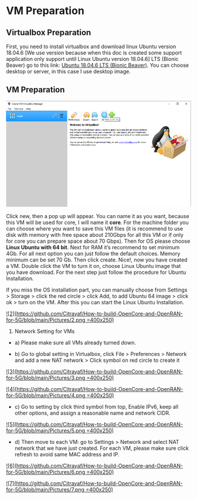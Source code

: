 
# VM Preparation

  

## Virtualbox Preparation

  

First, you need to install virtualbox and download linux Ubuntu version 18.04.6 [We use version because when this doc is created some support application only support until Linux Ubuntu version 18.04.6] LTS (Bionic Beaver) go to this link: [Ubuntu 18.04.6 LTS (Bionic Beaver)](https://releases.ubuntu.com/18.04/). You can choose desktop or server, in this case I use desktop image.

  

## VM Preparation

  

![1](https://github.com/Citrayaf/How-to-build-OpenCore-and-OpenRAN-for-5G/blob/main/Pictures/1.png?raw=true)
  
  

Click new, then a pop up will appear. You can name it as you want, because this VM will be used for core, I will name it **core**. For the machine folder you can choose where you want to save this VM files (it is recommend to use disk with memory with free space about 210Gbps for all this VM or if only for core you can prepare space about 70 Gbps). Then for OS please choose **Linux Ubuntu with 64 bit**. Next for RAM it’s recommend to set minimum 4Gb. For all next option you can just follow the default choices. Memory minimum can be set 70 Gb. Then click create. Nice!, now you have created a VM. Double click the VM to turn it on, choose Linux Ubuntu image that you have download. For the next step just follow the procedure for Ubuntu Installation.

  

If you miss the OS installation part, you can manually choose from Settings > Storage > click the red circle > click Add, to add Ubuntu 64 image > click ok > turn on the VM. After this you can start the Linux Ubuntu Installation.

  
  

[![2](https://github.com/Citrayaf/How-to-build-OpenCore-and-OpenRAN-for-5G/blob/main/Pictures/2.png =400x250)
](https://github.com/Citrayaf/How-to-build-OpenCore-and-OpenRAN-for-5G/blob/main/Pictures/2.png)

  
  

1. Network Setting for VMs

- a) Please make sure all VMs already turned down.

- b) Go to global setting in Virtualbox, click File > Preferences > Network and add a new NAT network > Click symbol on red circle to create it

  
  

[![3](https://github.com/Citrayaf/How-to-build-OpenCore-and-OpenRAN-for-5G/blob/main/Pictures/3.png =400x250)
](https://github.com/Citrayaf/How-to-build-OpenCore-and-OpenRAN-for-5G/blob/main/Pictures/3.png)

  
  

[![4](https://github.com/Citrayaf/How-to-build-OpenCore-and-OpenRAN-for-5G/blob/main/Pictures/4.png =400x250)
](https://github.com/Citrayaf/How-to-build-OpenCore-and-OpenRAN-for-5G/blob/main/Pictures/4.png)

  
  

- c) Go to setting by click third symbol from top, Enable IPv6, keep all other options, and assign a reasonable name and network CIDR.

  
  

[![5](https://github.com/Citrayaf/How-to-build-OpenCore-and-OpenRAN-for-5G/blob/main/Pictures/5.png =400x250)
](https://github.com/Citrayaf/How-to-build-OpenCore-and-OpenRAN-for-5G/blob/main/Pictures/5.png)

  
  

- d) Then move to each VM: go to Settings > Network and select NAT network that we have just created. For each VM, please make sure click refresh to avoid same MAC address and IP.

  
  

[![6](https://github.com/Citrayaf/How-to-build-OpenCore-and-OpenRAN-for-5G/blob/main/Pictures/6.png =400x250)
](https://github.com/Citrayaf/How-to-build-OpenCore-and-OpenRAN-for-5G/blob/main/Pictures/6.png)

  
  

[![7](https://github.com/Citrayaf/How-to-build-OpenCore-and-OpenRAN-for-5G/blob/main/Pictures/7.png =400x250)
](https://github.com/Citrayaf/How-to-build-OpenCore-and-OpenRAN-for-5G/blob/main/Pictures/7.png)
